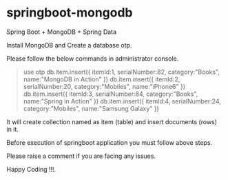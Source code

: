 # springboot-mongodb
Spring Boot + MongoDB + Spring Data

Install MongoDB and Create a database otp.

Please follow the below commands in administrator console.

> use otp
> db.item.insert({
   itemId:1,
   serialNumber:82,
   category:"Books",
   name:"MongoDB in Action"
})
> db.item.insert({
   itemId:2,
   serialNumber:20,
   category:"Mobiles",
   name:"iPhone6"
})
> db.item.insert({
   itemId:3,
   serialNumber:84,
   category:"Books",
   name:"Spring in Action"
})
> db.item.insert({
   itemId:4,
   serialNumber:24,
   category:"Mobiles",
   name:"Samsung Galaxy"
})

It will create collection named as item (table) and insert documents (rows) in it.

Before execution of springboot application you must follow above steps.

Please raise a comment if you are facing any issues.

Happy Coding !!!.
